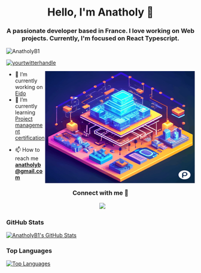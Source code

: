 <!-- Hello, I'm Anatholy -->
<h1 align="center">Hello, I'm Anatholy 👋</h1>

<!-- About Me -->
<h3 align="center">A passionate developer based in France. I love working on Web projects. Currently, I'm focused on React Typescript.</h3>

<!-- Profile views -->
<p align="left"> <img src="https://komarev.com/ghpvc/?username=AnatholyB1&label=Profile%20views&color=0e75b6&style=flat" alt="AnatholyB1" /> </p>

<!-- Twitter badge -->
<p align="left"> <a href="https://twitter.com/Anatholy_B" target="blank"><img src="https://img.shields.io/twitter/follow/Anatholy_B?logo=twitter&style=for-the-badge" alt="yourtwitterhandle" /></a> </p>

<!-- GIF -->
<a target="_blank" align="center">
  <img align="right" height="300" width="400" alt="GIF" src="https://github.com/AnatholyB1/AnatholyB1/blob/main/443433868030201.gif">
</a>

<!-- Work and Learning -->
- 🔭 I’m currently working on [Eido](https://github.com/AnatholyB1/eido)
- 🌱 I’m currently learning [Project management certification](https://github.com/yourusername/yourlearningrepo](https://www.pm-coaching.org/))

<!-- Contact -->
- 📫 How to reach me **anatholyb@gmail.com**

<!-- Connect with me -->
<h3 align="center">Connect with me 🤝 </h3>
<p align="center">
  <a style="margin-left: 10px;" target="_blank" href="https://www.linkedin.com/in/anatholy-bricon-9333a9190/">
    <img src="https://img.icons8.com/doodle/40/000000/linkedin--v2.png">
  </a>
  <!-- Add other social icons as needed -->
</p>



<!-- GitHub Stats and Top Languages -->
### GitHub Stats
[![AnatholyB1's GitHub Stats](https://github-readme-stats.vercel.app/api?username=AnatholyB1&show_icons=true&count_private=true&theme=radical)](https://github.com/AnatholyB1)
### Top Languages
[![Top Languages](https://github-readme-stats.vercel.app/api/top-langs/?username=AnatholyB1&theme=radical&hide_langs_below=8)](https://github.com/AnatholyB1)

